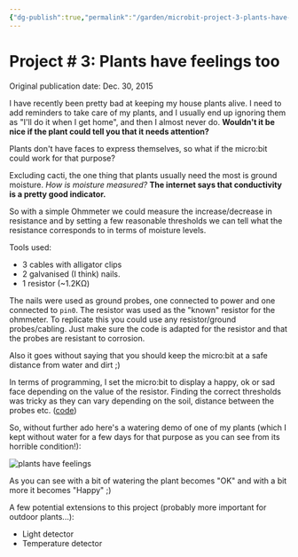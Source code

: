 ```yaml
---
{"dg-publish":true,"permalink":"/garden/microbit-project-3-plants-have-feelings-too/","tags":["python","embedded","plants","microbit","how-to"],"created":"2024-03-01T18:51:48.504+01:00","updated":"2024-03-03T15:50:30.229+01:00"}
---
```


# Project # 3: Plants have feelings too

Original publication date: Dec. 30, 2015

I have recently been pretty bad at keeping my house plants alive. I need to add reminders to take care of my plants, and I usually end up ignoring them as "I'll do it when I get home", and then I almost never do. **Wouldn't it be nice if the plant could tell you that it needs attention?**

Plants don't have faces to express themselves, so what if the micro:bit could work for that purpose?

Excluding cacti, the one thing that plants usually need the most is ground moisture. _How is moisture measured?_ **The internet says that conductivity is a pretty good indicator.**

So with a simple Ohmmeter we could measure the increase/decrease in resistance and by setting a few reasonable thresholds we can tell what the resistance corresponds to in terms of moisture levels.

Tools used:

- 3 cables with alligator clips
- 2 galvanised (I think) nails.
- 1 resistor (~1.2KΩ)

The nails were used as ground probes, one connected to power and one connected to `pin0`. The resistor was used as the "known" resistor for the ohmmeter. To replicate this you could use any resistor/ground probes/cabling. Just make sure the code is adapted for the resistor and that the probes are resistant to corrosion.

Also it goes without saying that you should keep the micro:bit at a safe distance from water and dirt ;)

In terms of programming, I set the micro:bit to display a happy, ok or sad face depending on the value of the resistor. Finding the correct thresholds was tricky as they can vary depending on the soil, distance between the probes etc. ([code](https://github.com/Geekfish/microbit-week/blob/master/happy_plant.py))

So, without further ado here's a watering demo of one of my plants (which I kept without water for a few days for that purpose as you can see from its horrible condition!):

![plants have feelings](http://i.giphy.com/26tPmvQGLAWMIOMr6.gif)

As you can see with a bit of watering the plant becomes "OK" and with a bit more it becomes "Happy" ;)

A few potential extensions to this project (probably more important for outdoor plants...):

- Light detector
- Temperature detector

